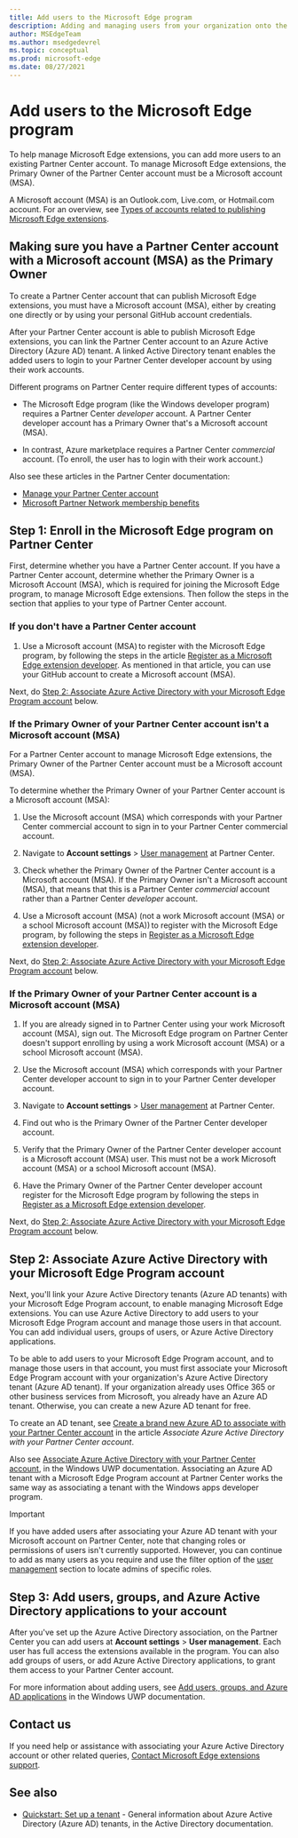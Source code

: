 ```yaml
---
title: Add users to the Microsoft Edge program
description: Adding and managing users from your organization onto the Microsoft Edge program to help manage the Partner Center account.  Enable your other team members to publish Microsoft Edge extensions to the Microsoft Edge Add-ons website using your Partner Center account.
author: MSEdgeTeam
ms.author: msedgedevrel
ms.topic: conceptual
ms.prod: microsoft-edge
ms.date: 08/27/2021
---
```

# Add users to the Microsoft Edge program

<!-- better? # Add users to your Partner Center account -->
<!-- todo globally: "Microsoft Edge program", or other term? -->

To help manage Microsoft Edge extensions, you can add more users to an existing Partner Center account.  To manage Microsoft Edge extensions, the Primary Owner of the Partner Center account must be a Microsoft account (MSA).

A Microsoft account (MSA) is an Outlook.com, Live.com, or Hotmail.com account.  For an overview, see [Types of accounts related to publishing Microsoft Edge extensions](create-dev-account.md#types-of-accounts-related-to-publishing-microsoft-edge-extensions).


<!-- ====================================================================== -->
## Making sure you have a Partner Center account with a Microsoft account (MSA) as the Primary Owner

To create a Partner Center account that can publish Microsoft Edge extensions, you must have a Microsoft account (MSA), either by creating one directly or by using your personal GitHub account credentials.

After your Partner Center account is able to publish Microsoft Edge extensions, you can link the Partner Center account to an Azure Active Directory (Azure AD) tenant.  A linked Active Directory tenant enables the added users to login to your Partner Center developer account by using their work accounts.

Different programs on Partner Center require different types of accounts:

*  The Microsoft Edge program (like the Windows developer program) requires a Partner Center _developer_ account.  A Partner Center developer account has a Primary Owner that's a Microsoft account (MSA).

*  In contrast, Azure marketplace requires a Partner Center _commercial_ account.  (To enroll, the user has to login with their work account.)

Also see these articles in the Partner Center documentation:
*  [Manage your Partner Center account](/partner-center/partner-center-account-setup)
*  [Microsoft Partner Network membership benefits](/partner-center/mpn-overview)


<!-- ====================================================================== -->
## Step 1: Enroll in the Microsoft Edge program on Partner Center

<!-- todo: consider moving entire Step 1 section into create-dev-account.md -->

First, determine whether you have a Partner Center account.  If you have a Partner Center account, determine whether the Primary Owner is a Microsoft Account (MSA), which is required for joining the Microsoft Edge program, to manage Microsoft Edge extensions.  Then follow the steps in the section that applies to your type of Partner Center account.

### If you don't have a Partner Center account

1.  Use a Microsoft account (MSA) to register with the Microsoft Edge program, by following the steps in the article [Register as a Microsoft Edge extension developer](create-dev-account.md).<!-- = create-dev-account.md-->  As mentioned in that article, you can use your GitHub account to create a Microsoft account (MSA).

Next, do [Step 2: Associate Azure Active Directory with your Microsoft Edge Program account](#step-2-associate-azure-active-directory-with-your-microsoft-edge-program-account) below.


### If the Primary Owner of your Partner Center account isn't a Microsoft account (MSA)

For a Partner Center account to manage Microsoft Edge extensions, the Primary Owner of the Partner Center account must be a Microsoft account (MSA).

To determine whether the Primary Owner of your Partner Center account is a Microsoft account (MSA):

1. Use the Microsoft account (MSA) which corresponds with your Partner Center commercial account to sign in to your Partner Center commercial account.

1. Navigate to **Account settings** > [User management](https://partner.microsoft.com/dashboard/account/v3/usermanagement) at Partner Center.

1. Check whether the Primary Owner of the Partner Center account is a Microsoft account (MSA).  If the Primary Owner isn't a Microsoft account (MSA), that means that this is a Partner Center _commercial_ account rather than a Partner Center _developer_ account.

1. Use a Microsoft account (MSA) (not a work Microsoft account (MSA) or a school Microsoft account (MSA)) to register with the Microsoft Edge program, by following the steps in [Register as a Microsoft Edge extension developer](create-dev-account.md)<!-- = create-dev-account.md-->.

Next, do [Step 2: Associate Azure Active Directory with your Microsoft Edge Program account](#step-2-associate-azure-active-directory-with-your-microsoft-edge-program-account) below.


### If the Primary Owner of your Partner Center account is a Microsoft account (MSA)

1. If you are already signed in to Partner Center using your work Microsoft account (MSA), sign out.  The Microsoft Edge program on Partner Center doesn't support enrolling by using a work Microsoft account (MSA) or a school Microsoft account (MSA).

1. Use the Microsoft account (MSA) which corresponds with your Partner Center developer account to sign in to your Partner Center developer account.

1. Navigate to **Account settings** > [User management](https://partner.microsoft.com/dashboard/account/v3/usermanagement) at Partner Center.

1. Find out who is the Primary Owner of the Partner Center developer account.

1. Verify that the Primary Owner of the Partner Center developer account is a Microsoft account (MSA) user.  This must not be a work Microsoft account (MSA) or a school Microsoft account (MSA).

1. Have the Primary Owner of the Partner Center developer account register for the Microsoft Edge program by following the steps in [Register as a Microsoft Edge extension developer](create-dev-account.md)<!-- = create-dev-account.md-->.

Next, do [Step 2: Associate Azure Active Directory with your Microsoft Edge Program account](#step-2-associate-azure-active-directory-with-your-microsoft-edge-program-account) below.


<!-- ====================================================================== -->
## Step 2: Associate Azure Active Directory with your Microsoft Edge Program account

Next, you'll link your Azure Active Directory tenants (Azure AD tenants) with your Microsoft Edge Program account, to enable managing Microsoft Edge extensions.  You can use Azure Active Directory to add users to your Microsoft Edge Program account and manage those users in that account.  You can add individual users, groups of users, or Azure Active Directory applications.

To be able to add users to your Microsoft Edge Program account, and to manage those users in that account, you must first associate your Microsoft Edge Program account with your organization's Azure Active Directory tenant (Azure AD tenant).  If your organization already uses Office 365 or other business services from Microsoft, you already have an Azure AD tenant.  Otherwise, you can create a new Azure AD tenant for free.

To create an AD tenant, see [Create a brand new Azure AD to associate with your Partner Center account](/windows/uwp/publish/associate-azure-ad-with-partner-center#create-a-brand-new-azure-ad-to-associate-with-your-partner-center-account) in the article _Associate Azure Active Directory with your Partner Center account_.

Also see [Associate Azure Active Directory with your Partner Center account](/windows/uwp/publish/associate-azure-ad-with-partner-center), in the Windows UWP documentation.  Associating an Azure AD tenant with a Microsoft Edge Program account at Partner Center works the same way as associating a tenant with the Windows apps developer program.

> [!IMPORTANT]
> If you have added users after associating your Azure AD tenant with your Microsoft account on Partner Center, note that changing roles or permissions of users isn't currently supported.  However, you can continue to add as many users as you require and use the filter option of the [user management](https://partner.microsoft.com/dashboard/account/v3/usermanagement) section to locate admins of specific roles.


<!-- ====================================================================== -->
## Step 3: Add users, groups, and Azure Active Directory applications to your account

After you've set up the Azure Active Directory association, on the Partner Center you can add users at **Account settings** > **User management**.  Each user has full access the extensions available in the program.  You can also add groups of users, or add Azure Active Directory applications, to grant them access to your Partner Center account.

For more information about adding users, see [Add users, groups, and Azure AD applications](/windows/uwp/publish/add-users-groups-and-azure-ad-applications) in the Windows UWP documentation.


<!-- ====================================================================== -->
## Contact us

If you need help or assistance with associating your Azure Active Directory account or other related queries, [Contact Microsoft Edge extensions support](contact-extensions-team.md).


<!-- ====================================================================== -->
## See also

*  [Quickstart: Set up a tenant](/azure/active-directory/develop/quickstart-create-new-tenant) - General information about Azure Active Directory (Azure AD) tenants, in the Active Directory documentation.
<!-- contrasts "Work and school accounts, or personal Microsoft accounts" -->
